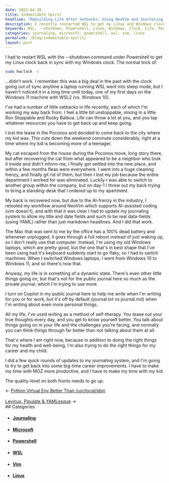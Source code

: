 ```yaml
---
date: 2023-04-28
title: Indomitable Spirit
headline: "Rebuilding Life After Setbacks: Using NeoVim and Journaling to Move Forward"
description: I recently restarted WSL to get my Linux and Windows clocks in sync. I'm actively working my way back from several setbacks, including a move, my cat escaping, and changes at my job. To help me on my journey, I'm using NeoVim, updating my journaling system, rolling with the punches and navigating my next step.
keywords: WSL, --shutdown, Powershell, Linux, Windows, Clock, Life, Poconos, Move, Cat, Escape, Job, NeoVim, Journaling, System, Data-fields, Windows, Laptop
categories: journaling, microsoft, powershell, wsl, vim, linux
permalink: /blog/indomitable-spirit/
layout: post
---
```



I had to restart WSL with the --shutdown command under Powershell to get my
Linux clock back in sync with my Windows clock. The normal trick of:

```bash
sudo hwclock -s
```

...didn't work. I remember this was a big deal in the past with the clock going
out of sync anytime a laptop running WSL went into sleep mode, but I haven't
noticed it in a long time until today, one of my first days on the Windows 11
machine with WSL2 (vs. Windows 10).

I've had a number of little setbacks in life recently, each of which I'm
working my way back from. I feel a little bit unstoppable, mixing in a little
Ron Stoppable and Rocky Balboa. Life can throw a lot at you, and you tap
whatever resources you have to get back up and keep going.

I lost the lease in the Poconos and decided to come back to the city where my
kid was. This cuts down the weekend commute considerably, right at a time where
my kid is becoming more of a teenager. 

My cat escaped from the house during the Poconos move, long story there, but
after recovering the cat from what appeared to be a neighbor who took it inside
and didn't inform me, I finally got settled into the new place, and within a
few months fleas were everywhere. I went into a huge cleaning frenzy, and
finally git rid of them, but then I lost my job because the entire department I
worked for was eliminated. Luckily I was able to switch to another group within
the company, but on day-1 I threw out my back trying to bring a standing-desk
that I ordered up to my apartment.

My back is recovered now, but due to the AI-frenzy in the industry, I retooled
my workflow around NeoVim which supports AI-assisted coding (vim doesn't), and
with that it was clear I had to update my journaling system to allow my title
and date fields and such to be real data-fields (using YAML) rather than just
markdown headlines. And I did that work.

The Mac that was sent to me by the office has a 100% dead battery and whenever
unplugged, it goes through a full reboot instead of just waking up, so I don't
really use that computer. Instead, I'm using my old Windows laptops, which are
pretty good, but the one that's in best shape that I've been using had it's
keyboard suddenly start to go flaky, so I had to switch machines. When I
switched Windows laptops, I went from Windows 10 to Windows 11, and so there's
now that.

Anyway, my life is in something of a dynamic state. There's even other little
things going on, but that's not for the public journal here so much as the
private journal, which I'm trying to use more.

I turn on Copilot in my public journal here to help me write when I'm writing
for you or for work, but it's off by default (journal.txt vs journal.md) when
I'm writing about even more personal things.

All my life, I've used writing as a method of self-therapy. You tease out your
true thoughts every day, and you get to know yourself better. You talk about
things going on in your life and the challenges you're facing, and normally you
can think things through far better than not talking about them at all.

That's where I am right now, because in addition to doing the right things for
my health and well-being, I'm also trying to do the right things for my career
and my child. 

I did a few quick rounds of updates to my journaling system, and I'm going to
try to get back into some big-time career improvements. I have to make my time
with MOZ more productive, and I have to make my time with my kid.

The quality-level on both fronts needs to go up.


<div class="arrow-links"><div class="post-nav-prev"><span class="arrow">&larr;&nbsp;</span><a href="/blog/python-virtual-env-better-than-usr-local-sbin/">Python Virtual Env Better Than /usr/local/sbin</a></div> &nbsp; <div class="post-nav-next"><a href="/blog/levinux-pipulate-yamlesque/">Levinux, Pipulate & YAMLesque</a><span class="arrow">&nbsp;&rarr;</span></div></div>
## Categories

<ul>
<li><h4><a href='/journaling/'>Journaling</a></h4></li>
<li><h4><a href='/microsoft/'>Microsoft</a></h4></li>
<li><h4><a href='/powershell/'>Powershell</a></h4></li>
<li><h4><a href='/wsl/'>WSL</a></h4></li>
<li><h4><a href='/vim/'>Vim</a></h4></li>
<li><h4><a href='/linux/'>Linux</a></h4></li></ul>